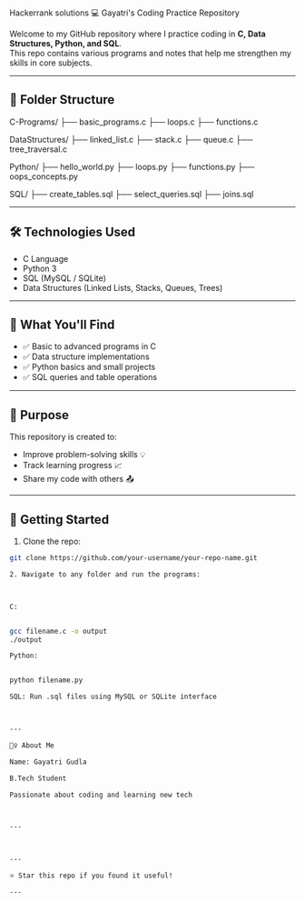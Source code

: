 Hackerrank solutions 
💻 Gayatri's Coding Practice Repository

Welcome to my GitHub repository where I practice coding in **C, Data Structures, Python, and SQL**.  
This repo contains various programs and notes that help me strengthen my skills in core subjects.

---

## 📂 Folder Structure

C-Programs/ ├── basic_programs.c ├── loops.c ├── functions.c

DataStructures/ ├── linked_list.c ├── stack.c ├── queue.c ├── tree_traversal.c

Python/ ├── hello_world.py ├── loops.py ├── functions.py ├── oops_concepts.py

SQL/ ├── create_tables.sql ├── select_queries.sql ├── joins.sql

---

## 🛠️ Technologies Used

- C Language
- Python 3
- SQL (MySQL / SQLite)
- Data Structures (Linked Lists, Stacks, Queues, Trees)

---

## 📌 What You'll Find

- ✅ Basic to advanced programs in C
- ✅ Data structure implementations
- ✅ Python basics and small projects
- ✅ SQL queries and table operations

---

## 🎯 Purpose

This repository is created to:

- Improve problem-solving skills 💡  
- Track learning progress 📈  
- Share my code with others 📤  

---

## 🚀 Getting Started

1. Clone the repo:
```bash
git clone https://github.com/your-username/your-repo-name.git

2. Navigate to any folder and run the programs:



C:


gcc filename.c -o output
./output

Python:


python filename.py

SQL: Run .sql files using MySQL or SQLite interface



---

🙋‍♀️ About Me

Name: Gayatri Gudla

B.Tech Student

Passionate about coding and learning new tech



---



---

⭐ Star this repo if you found it useful!

---


